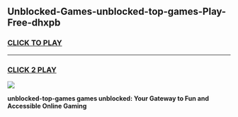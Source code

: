 
## Unblocked-Games-unblocked-top-games-Play-Free-dhxpb
<h3>
<a href="https://premium76.site?title=unblocked-top-games&ref=20A">CLICK TO PLAY</a></h3>
<hr>

<h3>
<a href="https://premium76.site?title=unblocked-top-games&ref=20A">CLICK 2 PLAY</a>
  
</h3>

<a href="https://premium76.site?title=unblocked-top-games&ref=20A"><img src="https://clearcache.store/games.png"></a>


**unblocked-top-games games unblocked: Your Gateway to Fun and Accessible Online Gaming**
